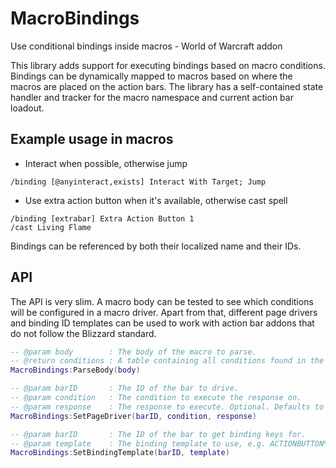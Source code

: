 # MacroBindings
Use conditional bindings inside macros - World of Warcraft addon

This library adds support for executing bindings based on macro conditions. Bindings can be dynamically mapped to macros based on where the macros are placed on the action bars. The library has a self-contained state handler and tracker for the macro namespace and current action bar loadout.

## Example usage in macros
- Interact when possible, otherwise jump
```
/binding [@anyinteract,exists] Interact With Target; Jump
```
- Use extra action button when it's available, otherwise cast spell
```#showtooltip
/binding [extrabar] Extra Action Button 1
/cast Living Flame
```
Bindings can be referenced by both their localized name and their IDs.
## API
The API is very slim. A macro body can be tested to see which conditions will be configured in a macro driver. Apart from that, different page drivers and binding ID templates can be used to work with action bar addons that do not follow the Blizzard standard.
```lua
-- @param body        : The body of the macro to parse.
-- @return conditions : A table containing all conditions found in the macro.
MacroBindings:ParseBody(body)

-- @param barID       : The ID of the bar to drive.
-- @param condition   : The condition to execute the response on.
-- @param response    : The response to execute. Optional. Defaults to result of condition.
MacroBindings:SetPageDriver(barID, condition, response)

-- @param barID       : The ID of the bar to get binding keys for.
-- @param template    : The binding template to use, e.g. ACTIONBUTTON%d
MacroBindings:SetBindingTemplate(barID, template)
```
